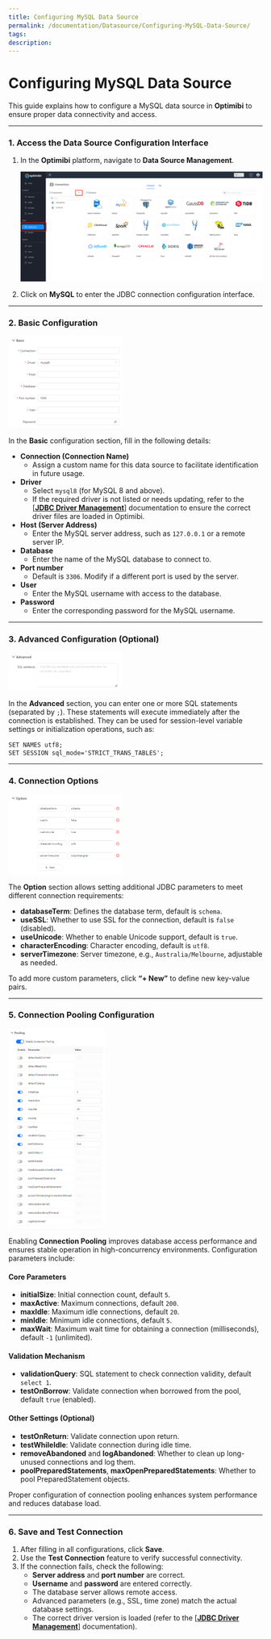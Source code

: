 ```yaml
---
title: Configuring MySQL Data Source
permalink: /documentation/Datasource/Configuring-MySQL-Data-Source/
tags:
description: 
---
```


# **Configuring MySQL Data Source**

This guide explains how to configure a MySQL data source in **Optimibi** to ensure proper data connectivity and access.

------

### **1. Access the Data Source Configuration Interface**

1. In the **Optimibi** platform, navigate to **Data Source Management**.

   <div align="left"><img src="./images/1740405167292.png"   /></div>

2. Click on **MySQL** to enter the JDBC connection configuration interface.

------

### **2. Basic Configuration**

<div align="left"><img src="./images/1740405371203.png"  width="45%" /></div>

In the **Basic** configuration section, fill in the following details:

- **Connection (Connection Name)**  
  - Assign a custom name for this data source to facilitate identification in future usage.
- **Driver**  
  - Select `mysql8` (for MySQL 8 and above).
  - If the required driver is not listed or needs updating, refer to the [**[JDBC Driver Management](https://help.optimibi.com/documentation/Datasource/JDBC-Driver-Management/)**] documentation to ensure the correct driver files are loaded in Optimibi.
- **Host (Server Address)**  
  - Enter the MySQL server address, such as `127.0.0.1` or a remote server IP.
- **Database**  
  - Enter the name of the MySQL database to connect to.
- **Port number**  
  - Default is `3306`. Modify if a different port is used by the server.
- **User**  
  - Enter the MySQL username with access to the database.
- **Password**  
  - Enter the corresponding password for the MySQL username.

------

### **3. Advanced Configuration (Optional)**

<div align="left"><img src="./images/1740405391745.png"  width="45%" /></div>

In the **Advanced** section, you can enter one or more SQL statements (separated by `;`). These statements will execute immediately after the connection is established. They can be used for session-level variable settings or initialization operations, such as:

```
SET NAMES utf8;
SET SESSION sql_mode='STRICT_TRANS_TABLES';
```

------

### **4. Connection Options**

<div align="left"><img src="./images/1740405412554.png"  width="45%" /></div>

The **Option** section allows setting additional JDBC parameters to meet different connection requirements:

- **databaseTerm**: Defines the database term, default is `schema`.
- **useSSL**: Whether to use SSL for the connection, default is `false` (disabled).
- **useUnicode**: Whether to enable Unicode support, default is `true`.
- **characterEncoding**: Character encoding, default is `utf8`.
- **serverTimezone**: Server timezone, e.g., `Australia/Melbourne`, adjustable as needed.

To add more custom parameters, click **“+ New”** to define new key-value pairs.

------

### **5. Connection Pooling Configuration**

<div align="left"><img src="./images/image-20250224215923919.png"  width="38%" /></div>

Enabling **Connection Pooling** improves database access performance and ensures stable operation in high-concurrency environments. Configuration parameters include:

#### **Core Parameters**

- **initialSize**: Initial connection count, default `5`.
- **maxActive**: Maximum connections, default `200`.
- **maxIdle**: Maximum idle connections, default `20`.
- **minIdle**: Minimum idle connections, default `5`.
- **maxWait**: Maximum wait time for obtaining a connection (milliseconds), default `-1` (unlimited).

#### **Validation Mechanism**

- **validationQuery**: SQL statement to check connection validity, default `select 1`.
- **testOnBorrow**: Validate connection when borrowed from the pool, default `true` (enabled).

#### **Other Settings (Optional)**

- **testOnReturn**: Validate connection upon return.
- **testWhileIdle**: Validate connection during idle time.
- **removeAbandoned** and **logAbandoned**: Whether to clean up long-unused connections and log them.
- **poolPreparedStatements**, **maxOpenPreparedStatements**: Whether to pool PreparedStatement objects.

Proper configuration of connection pooling enhances system performance and reduces database load.

------

### **6. Save and Test Connection**

1. After filling in all configurations, click **Save**.
2. Use the **Test Connection** feature to verify successful connectivity.
3. If the connection fails, check the following:
   - **Server address** and **port number** are correct.
   - **Username** and **password** are entered correctly.
   - The database server allows remote access.
   - Advanced parameters (e.g., SSL, time zone) match the actual database settings.
   - The correct driver version is loaded (refer to the [**[JDBC Driver Management](https://help.optimibi.com/documentation/Datasource/JDBC-Driver-Management/)**] documentation).